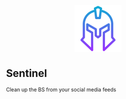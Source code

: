 <p align="center">
  <img src="./icon512.png" alt="Sentinel Logo" width="128" height="128" />
  <h1>Sentinel</h1>
</p>

Clean up the BS from your social media feeds
